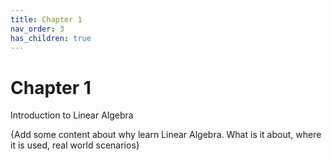 ```yaml
---
title: Chapter 1
nav_order: 3
has_children: true
---
```


# Chapter 1

Introduction to Linear Algebra

{Add some content about why learn Linear Algebra. What is it about, where it is used, real world scenarios}